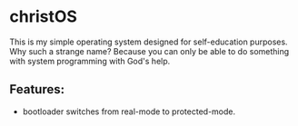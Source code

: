 # christOS
This is my simple operating system designed for self-education purposes.
Why such a strange name? Because you can only be able to do something with system programming with God's help.

## Features:
* bootloader switches from real-mode to protected-mode.
